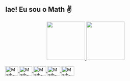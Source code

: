 ## Iae! Eu sou o Math ✌

<div align="center">
  <a href="github.com/MathMrx">
  <img height="120em"  src="https://github-readme-stats.vercel.app/api?username=mathmrx&layout=compact&theme=midnight-purple&show_icons=true&hide=contribs"/>
  <img height="120em"  src="https://github-readme-stats.vercel.app/api/top-langs/?username=mathmrx&layout=compact&theme=midnight-purple"/>
</div>

  <div style="display: inline_block"> <br>  
    <img align="center" alt="Math-Html" height="30" width="40" src="https://cdn.jsdelivr.net/gh/devicons/devicon/icons/html5/html5-original.svg"/>
    <img align="center" alt="Math-Css" height="30" width="40" src="https://cdn.jsdelivr.net/gh/devicons/devicon/icons/css3/css3-original.svg" />
    <img align="center" alt="Math-Js" height="30" width="40" src="https://cdn.jsdelivr.net/gh/devicons/devicon/icons/javascript/javascript-original.svg"/>
    <img align="center" alt="Math-Sql" height="30" width="40" src="https://cdn.jsdelivr.net/gh/devicons/devicon/icons/mysql/mysql-original.svg" />
    <img align="center" alt="Math-Py" height="30" width="40" src="https://cdn.jsdelivr.net/gh/devicons/devicon/icons/python/python-original.svg" />
  </div>      
           
          
           
          
